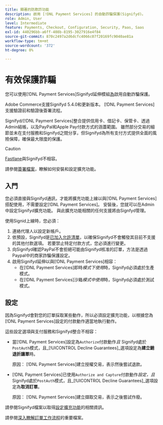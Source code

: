 ```yaml
---
title: 顯著的防欺詐功能
description: 啟用 [!DNL Payment Services] 的自動詐騙保護(Signifyd)。
role: Admin, User
level: Intermediate
feature: Payments, Checkout, Configuration, Security, Paas, Saas
exl-id: 440296bb-a6ff-408b-8195-3027916e4f84
source-git-commit: 870c2497a2d6dcfc4066c07f20169fc9040ae81a
workflow-type: tm+mt
source-wordcount: '372'
ht-degree: 0%

---
```


# 有效保護詐騙

您可以使用[!DNL Payment Services]Signifyd延伸模組[為](https://commercemarketplace.adobe.com/signifyd-module-connect.html)啟用自動詐騙保護。

Adobe Commerce支援Signifyd 5.4.0和更新版本。 [!DNL Payment Services]支援驗證前和驗證後簽署流程。

Signifyd/[!DNL Payment Services]整合提供信用卡、借記卡、保管卡、透過Admin結帳，以及PayPal和Apple Pay付款方式的涵蓋範圍。 雖然部分交易的細節並未在支付服務和Signifyd之間分享，但Signifyd為所有支付方式提供全面的風險保障，確保最大限度的保護。

>[!CAUTION]
>
> [Fastlane](payments-options.md#fastlane-button)與Signifyd不相容。

請參閱[簽署檔案](https://community.signifyd.com/support/s/article/magento-2-extension-install-guide?language=en_US#downloadandinstallingmagento2extension)，瞭解如何安裝和設定擴充功能。

## 入門

您必須直接與Signifyd通訊，才能將擴充功能上線以與[!DNL Payment Services]搭配使用，不需要設定[!DNL Payment Services]。 安裝後，您就可以在Admin中設定Signifyd擴充功能。 與此擴充功能相關的任何支援將由Signfyd管理。

使用Signid上線時，您必須：

1. 連絡代理人以設定新帳戶。
1. 依預設，Signifyd是[已加入允許清單](https://github.com/signifyd/magento2/blob/main/docs/RESTRICT-PAYMENTS.md)，以確保Signifyd不會觸發其目前不支援的其他付款選項。 若要禁止特定付款方式，您必須進行變更。
1. 向Signifyd確認PayPal不會拒絕可能由Signifyd核准的訂單，方法是透過Paypal中的商家詐騙保護設定。
1. 啟用Signifyd延伸以與[!DNL Payment Services]相容：
   * 在[!DNL Payment Services]即時&#x200B;_模式下使用_&#x200B;時，Signifyd必須處於生產模式。
   * 在[!DNL Payment Services]沙箱&#x200B;_模式中使用_&#x200B;時，Signifyd必須處於測試模式。

## 設定

因為Signifyd會對您的訂單採取某些動作，所以必須設定擴充功能，以根據您為[!DNL Payment Services]設定的付款動作適當地執行動作。

這些設定選項與支付服務和Signifyd整合不相容：

* 當[!DNL Payment Services]設定為`Authorize`付款動作&#x200B;_且_ Signifyd處於`PostAuth`模式，且&#x200B;_[!UICONTROL Decline Guarantees]_選項設定為&#x200B;**建立銷退折讓單**時。

  原因： [!DNL Payment Services]建立授權交易，表示然後嘗試退款。


* [!DNL Payment Services]已使用`Authorize and Capture`付款動作&#x200B;_設定，且_ Signifyd處於`PostAuth`模式，且&#x200B;_[!UICONTROL Decline Guarantees]_選項設定為&#x200B;**取消訂單**。

  原因： [!DNL Payment Services]建立擷取交易，表示之後嘗試作廢。


請參閱Signifyd檔案以取得[設定擴充功能](https://community.signifyd.com/support/s/article/magento-2-extension-install-guide?language=en_US#configuringmagento2extension)的相關資訊。

請參閱[深入瞭解訂單工作流程](https://community.signifyd.com/support/s/article/magento-2-extension-install-guide?language=en_US#howmagento2works)的重要檔案。
